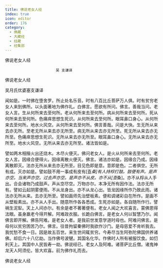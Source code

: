 ```yaml
---
title: 佛说老女人经
index: true
icon: editor
order: 176
category:
  - 佛藏
  - 大藏经
  - 经藏
  - 经集部
---
```


  佛说老女人经  

                        　　吴 支谦译  

佛说老女人经  

吴月氏优婆塞支谦译  

闻如是。一时佛在堕舍罗。所止处名乐音。时有八百比丘菩萨万人俱。时有贫穷老女人来到佛所。以头面著地为佛作礼。白佛言。愿欲有所问。佛言。善哉当问。老女人言。生从何所来去至何所。老从何所来去至何所。病从何所来去至何所。死从何所来去至何所。色痛痒思想生死识。从何所来去至何所。眼耳鼻口身心。从何所来去至何所。地水火风空。从何所来去至何所。佛言善哉。问是大快。生无所从来去亦无所。至老无所从来去亦无所至。病无所从来去亦无所至。死无所从来去亦无所至。色痛痒思想生死识。无所从来去亦无所至。眼耳鼻口身心。无所从来去亦无所至。地水火风空。无所从来去亦无所至。诸法皆如是。  

譬如两木相揩火出还烧木。木尽火便灭。佛问老女人。是火从何所来去至何所。老女人言。因缘合便得火。因缘离散火便灭。佛言。诸法亦如是。因缘合乃成。因缘离散即灭。法亦无所从来去亦无所至。目见色即是意。意即是色。二者俱空。无所有成。灭亦如是。譬如鼓不用一事成有皮有[壴*桑]有人持桴打鼓。鼓便有声。是声亦空。当来声亦空。过去声亦空。是声亦不从皮。亦不从[壴*桑]。亦不从桴从人手出。合会诸物乃成鼓声。声从空尽空。万物亦尔。本净无所有因作法。法亦无所有。譬如云起阴雾便雨。不从龙身出。亦不从龙心出。皆龙因缘所作乃致此雨。诸法亦无所从来。去亦无所至。譬如画师先治壁板素。便和调诸彩自在所作。是画不从壁板素出。亦不从人手出。随意所作各各悉成。生死亦如是。各自随所作行。譬祸生泥犁。天上人间亦尔。有余是者不著著便有。老女人闻之大欢喜言。蒙佛恩得法眼。虽身羸老今得开解。阿难政衣服。长跪白佛言。是老女人何以智慧乃尔。闻佛言即开解。佛告阿难。是老女人者。是我前世发意学道时母也。阿难问佛言。是母何以贫穷困苦乃尔。佛言。往昔拘留秦佛时我欲作沙门。是母慈爱不肯听我去。我忧愁不食一日。因是故五百世。来生世间辄贫穷。今寿尽当生阿弥陀佛国供养诸佛。却后六十八亿劫。当作佛号波犍。其国名化华。作佛时人所有被服饮食。如忉利天上。其国中人民皆寿一劫。佛说经已。老女人及阿难。诸菩萨比丘僧。诸鬼神龙天人阿须伦。皆大欢喜。前为佛作礼而去。  

佛说老女人经  
